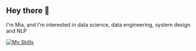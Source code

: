 ## Hey there 👋
I'm Mia, and I'm interested in data science, data engineering, system design and NLP

[![My Skills](https://skillicons.dev/icons?i=js,html,css,sass,go,py,rust,nodejs,react,solidjs,flutter,rollupjs,figma,firebase,graphql,grafana,prometheus,docker,kubernetes,postgres,kafka,gcp,workers,discord&perline=8)](https://skillicons.dev)
